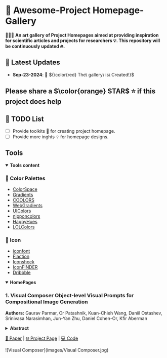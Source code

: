 # :camera_flash: Awesome-Project Homepage-Gallery

🚀🚀🚀 **An art gallery of Project Homepages aimed at providing inspiration for scientific articles and projects for researchers 💡. This repository will be continuously updated 🔥.**


## 📢 Latest Updates
- **Sep-23-2024**: 🎉 ${\color{red} The\ gallery\ is\ Created!}$

## Please share a $\color{orange} STAR$ ⭐ if this project does help

## 🧾 TODO List

- [ ] Provide toolkits :wrench: for creating project homepage. 
- [ ] Provide more inghts :bulb: for homepage designs.  

<!-- Tool part -->

## Tools
<details open>
<summary><b>Tools content</b></summary>

### 🎨 Color Palettes
* [ColorSpace](https://mycolor.space/)
* [Gradients](https://gradients.app/zh/gradient)
* [COOLORS](https://coolors.co/)
* [WebGradients](https://webgradients.com/)
* [UIColors](https://uicolors.app/create)
* [nipponcolors](https://nipponcolors.com/)
* [HappyHues](https://www.happyhues.co/)
* [LOLColors](https://www.webdesignrankings.com/resources/lolcolors/)

### 🎈 Icon
* [iconfont](https://www.iconfont.cn/)
* [Flaction](https://www.flaticon.com/icons)
* [Iconshock](https://www.iconshock.com/svg-color/)
* [IconFINDER](https://www.iconfinder.com/)
* [Dribbble](https://dribbble.com/tags/free_icons)

</details>

<details open>
<summary><b>HomePages</b></summary>

### 1. Visual Composer Object-level Visual Prompts for Compositional Image Generation
**Authors:** Gaurav Parmar, Or Patashnik, Kuan-Chieh Wang, Daniil Ostashev, Srinivasa Narasimhan, Jun-Yan Zhu, Daniel Cohen-Or, Kfir Aberman
<details span>
<summary><b>Abstract</b></summary>
We introduce a method for composing object-level visual prompts within a text-to-image diffusion model. Our approach addresses the task of generating semantically coherent compositions across diverse scenes and styles, similar to the versatility and expressiveness offered by text prompts. A key challenge in this task is to preserve the identity of the objects depicted in the input visual prompts, while also generating diverse compositions across different images. To address this challenge, we introduce a new KV-mixed cross-attention mechanism, in which keys and values are learned from distinct visual representations. The keys are derived from an encoder with a small bottleneck for layout control, whereas the values come from a larger bottleneck encoder that captures fine-grained appearance details. By mixing keys and values from these complementary sources, our model preserves identity of the visual prompts while supporting flexible variations in object arrangement, pose, and composition. During inference, we further propose object-level compositional guidance to improve the method's identity preservation and layout correctness. Results show that our technique produces diverse scene compositions that preserve the unique characteristics of each visual prompt, expanding the creative potential of text-to-image generation.
</details>

[📄 Paper](https://arxiv.org/abs/2501.01424) | [🌐 Project Page](https://snap-research.github.io/visual-composer/) | [💻 Code](https://snap-research.github.io/visual-composer/)

![Visual Composer](images/Visual Composer.jpg)
